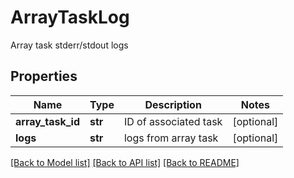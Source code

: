 # ArrayTaskLog

Array task stderr/stdout logs

## Properties
Name | Type | Description | Notes
------------ | ------------- | ------------- | -------------
**array_task_id** | **str** | ID of associated task | [optional] 
**logs** | **str** | logs from array task | [optional] 

[[Back to Model list]](../README.md#documentation-for-models) [[Back to API list]](../README.md#documentation-for-api-endpoints) [[Back to README]](../README.md)



